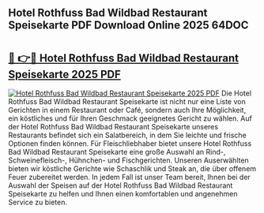 ## Hotel Rothfuss Bad Wildbad Restaurant Speisekarte PDF Download Online 2025 64DOC

# <h2><a href="http://gc869mb.nevu.top/?p=Hotel+Rothfuss+Bad+Wildbad+Restaurant+Speisekarte">🔗 👉🔴 Hotel Rothfuss Bad Wildbad Restaurant Speisekarte 2025 PDF</a></h2>

[![Hotel Rothfuss Bad Wildbad Restaurant Speisekarte 2025 PDF](https://i.imgur.com/dBaPXMq.png)](http://gc869mb.nevu.top/?p=Hotel+Rothfuss+Bad+Wildbad+Restaurant+Speisekarte)
Die Hotel Rothfuss Bad Wildbad Restaurant Speisekarte ist nicht nur eine Liste von Gerichten in einem Restaurant oder Café, sondern auch Ihre Möglichkeit, ein köstliches und für Ihren Geschmack geeignetes Gericht zu wählen. Auf der Hotel Rothfuss Bad Wildbad Restaurant Speisekarte unseres Restaurants befindet sich ein Salatbereich, in dem Sie leichte und frische Optionen finden können. Für Fleischliebhaber bietet unsere Hotel Rothfuss Bad Wildbad Restaurant Speisekarte eine große Auswahl an Rind-, Schweinefleisch-, Hühnchen- und Fischgerichten. Unseren Auserwählten bieten wir köstliche Gerichte wie Schaschlik und Steak an, die über offenem Feuer zubereitet werden. In jedem Fall ist unser Team bereit, Ihnen bei der Auswahl der Speisen auf der Hotel Rothfuss Bad Wildbad Restaurant Speisekarte zu helfen und Ihnen einen komfortablen und angenehmen Service zu bieten.
